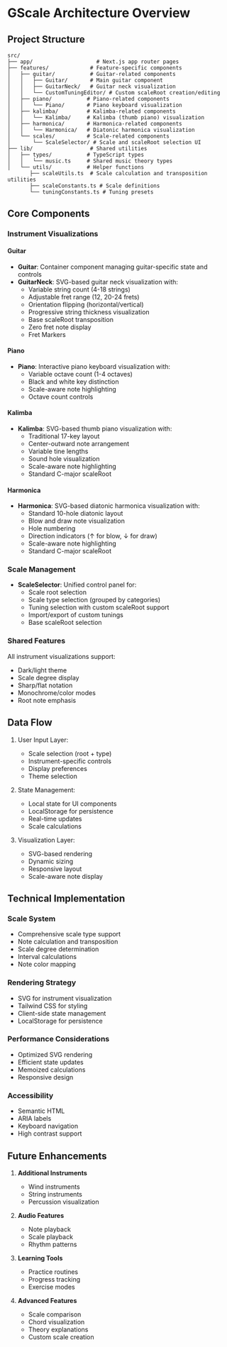# GScale Architecture Overview

## Project Structure

```
src/
├── app/                    # Next.js app router pages
├── features/             # Feature-specific components
│   ├── guitar/           # Guitar-related components
│   │   ├── Guitar/       # Main guitar component
│   │   ├── GuitarNeck/   # Guitar neck visualization
│   │   └── CustomTuningEditor/ # Custom scaleRoot creation/editing
│   ├── piano/           # Piano-related components
│   │   └── Piano/       # Piano keyboard visualization
│   ├── kalimba/         # Kalimba-related components
│   │   └── Kalimba/     # Kalimba (thumb piano) visualization
│   ├── harmonica/       # Harmonica-related components
│   │   └── Harmonica/   # Diatonic harmonica visualization
│   └── scales/          # Scale-related components
│       └── ScaleSelector/ # Scale and scaleRoot selection UI
├── lib/                  # Shared utilities
│   ├── types/           # TypeScript types
│   │   └── music.ts     # Shared music theory types
│   └── utils/           # Helper functions
       ├── scaleUtils.ts  # Scale calculation and transposition utilities
       ├── scaleConstants.ts # Scale definitions
       └── tuningConstants.ts # Tuning presets
```

## Core Components

### Instrument Visualizations

#### Guitar

- **Guitar**: Container component managing guitar-specific state and controls
- **GuitarNeck**: SVG-based guitar neck visualization with:
  - Variable string count (4-18 strings)
  - Adjustable fret range (12, 20-24 frets)
  - Orientation flipping (horizontal/vertical)
  - Progressive string thickness visualization
  - Base scaleRoot transposition
  - Zero fret note display
  - Fret Markers

#### Piano

- **Piano**: Interactive piano keyboard visualization with:
  - Variable octave count (1-4 octaves)
  - Black and white key distinction
  - Scale-aware note highlighting
  - Octave count controls

#### Kalimba

- **Kalimba**: SVG-based thumb piano visualization with:
  - Traditional 17-key layout
  - Center-outward note arrangement
  - Variable tine lengths
  - Sound hole visualization
  - Scale-aware note highlighting
  - Standard C-major scaleRoot

#### Harmonica

- **Harmonica**: SVG-based diatonic harmonica visualization with:
  - Standard 10-hole diatonic layout
  - Blow and draw note visualization
  - Hole numbering
  - Direction indicators (↑ for blow, ↓ for draw)
  - Scale-aware note highlighting
  - Standard C-major scaleRoot

### Scale Management

- **ScaleSelector**: Unified control panel for:
  - Scale root selection
  - Scale type selection (grouped by categories)
  - Tuning selection with custom scaleRoot support
  - Import/export of custom tunings
  - Base scaleRoot selection

### Shared Features

All instrument visualizations support:

- Dark/light theme
- Scale degree display
- Sharp/flat notation
- Monochrome/color modes
- Root note emphasis

## Data Flow

1. User Input Layer:

   - Scale selection (root + type)
   - Instrument-specific controls
   - Display preferences
   - Theme selection

2. State Management:

   - Local state for UI components
   - LocalStorage for persistence
   - Real-time updates
   - Scale calculations

3. Visualization Layer:
   - SVG-based rendering
   - Dynamic sizing
   - Responsive layout
   - Scale-aware note display

## Technical Implementation

### Scale System

- Comprehensive scale type support
- Note calculation and transposition
- Scale degree determination
- Interval calculations
- Note color mapping

### Rendering Strategy

- SVG for instrument visualization
- Tailwind CSS for styling
- Client-side state management
- LocalStorage for persistence

### Performance Considerations

- Optimized SVG rendering
- Efficient state updates
- Memoized calculations
- Responsive design

### Accessibility

- Semantic HTML
- ARIA labels
- Keyboard navigation
- High contrast support

## Future Enhancements

1. **Additional Instruments**

   - Wind instruments
   - String instruments
   - Percussion visualization

2. **Audio Features**

   - Note playback
   - Scale playback
   - Rhythm patterns

3. **Learning Tools**

   - Practice routines
   - Progress tracking
   - Exercise modes

4. **Advanced Features**
   - Scale comparison
   - Chord visualization
   - Theory explanations
   - Custom scale creation
